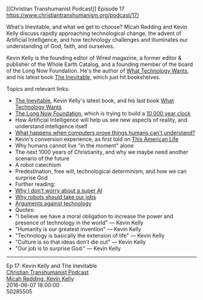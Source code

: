 [[Christian Transhumanist Podcast]] Episode 17
https://www.christiantranshumanism.org/podcast/17/

What's Inevitable, and what we get to choose? Micah Redding and Kevin Kelly discuss rapidly approaching technological change, the advent of Artificial Intelligence, and how technology challenges and illuminates our understanding of God, faith, and ourselves. 

Kevin Kelly is the founding editor of Wired magazine, a former editor & publisher of the Whole Earth Catalog, and a founding member of the board of the Long Now Foundation. He's the author of [What Technology Wants](http://amzn.to/1OcqkU0), and his latest book [The Inevitable](http://amzn.to/1WDReXI), which just hit bookshelves.

Topics and relevant links:

- [The Inevitable](http://amzn.to/1WDReXI), Kevin Kelly's latest book, and his last book [What Technology Wants](http://amzn.to/1OcqkU0)
- [The Long Now Foundation](http://longnow.org/), which is trying to build a [10,000 year clock](http://longnow.org/clock/)
- How Artificial Intelligence will help us see new aspects of reality, and understand intelligence itself
- [What happens when computers prove things humans can't understand?](https://en.wikipedia.org/wiki/Four_color_theorem#Proof_by_computer)
- Kevin's conversion experience, as first told on [This American Life](http://www.thisamericanlife.org/radio-archives/episode/50/shoulda-been-dead)
- Why humans cannot live "in the moment" alone
- The next 1000 years of Christianity, and why we maybe need another scenario of the future
- A robot catechism
- Predestination, free will, technological determinism, and how we can surprise God
- Further reading:
- [Why I don't worry about a super AI](http://kk.org/thetechnium/why-i-dont-worry-about-a-super-ai/)
- [Why robots should take our jobs](http://www.wired.com/2012/12/ff-robots-will-take-our-jobs/)
- [Arguments against technology](https://hbr.org/2009/04/4-arguments-against-technology)
- Quotes:
- "I believe we have a moral obligation to increase the power and presence of technology in the world" — Kevin Kelly
- "Humanity is our greatest invention" — Kevin Kelly
- "Technology is basically the extension of life" — Kevin Kelly
- "Culture is so that ideas don't die out" — Kevin Kelly
- "Our job is to surprise God." — Kevin Kelly

---

Ep 17: Kevin Kelly and The Inevitable  
[Christian Transhumanist Podcast](https://www.christiantranshumanism.org/podcast/)  
[Micah Redding, Kevin Kelly](https://www.micahredding.com/)  
2016-06-07 18:00:00  
50285505